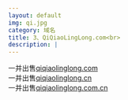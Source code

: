 ```yaml
---
layout: default
img: qi.jpg
category: 域名
title: 3、QiQiaoLingLong.com<br>
description: |
---
```

  一并出售[qiqiaolinglong.com](https://www.1106.org)<br>一并出售[qiqiaolinglong.cn](https://www.1106.org)<br>一并出售[qiqiaolinglong.com.cn](https://www.1106.org)
